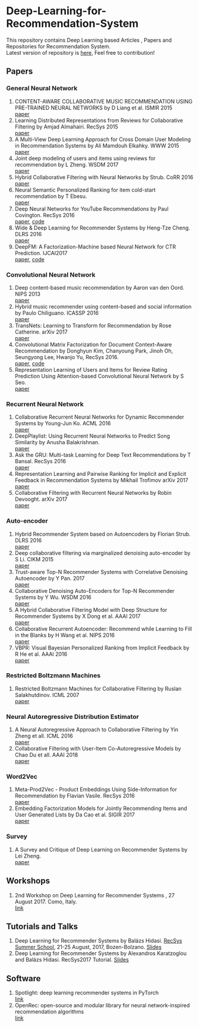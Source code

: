 # Deep-Learning-for-Recommendation-System
This repository contains Deep Learning based Articles , Papers and Repositories for Recommendation System. <br>
Latest version of repository is [here](https://github.com/dg4271/Deep-Learning-for-Recommendation-System), Feel free to contribution!
## Papers


### General Neural Network
1. CONTENT-AWARE COLLABORATIVE MUSIC RECOMMENDATION USING PRE-TRAINED NEURAL NETWORKS by D Liang et al. ISMIR 2015 <br>
[paper](http://ismir2015.uma.es/articles/290_Paper.pdf) <br> 
2. Learning Distributed Representations from Reviews for Collaborative Filtering by  	Amjad Almahairi. RecSys 2015 <br>
[paper](http://dl.acm.org/citation.cfm?id=2800192) <br>
3. A Multi-View Deep Learning Approach for Cross Domain User Modeling in Recommendation Systems by Ali Mamdouh Elkahky. WWW 2015 <br>
[paper](http://sonyis.me/paperpdf/frp1159-songA-www-2015.pdf) <br>
4. Joint deep modeling of users and items using reviews for recommendation by L Zheng. WSDM 2017 <br>
[paper](https://arxiv.org/pdf/1701.04783) <br>
5. Hybrid Collaborative Filtering with Neural Networks by Strub. CoRR 2016 <br>
[paper](https://pdfs.semanticscholar.org/fcbd/179590c30127cafbd00fd7087b47818406bc.pdf) <br> 
6. Neural Semantic Personalized Ranking for item cold-start recommendation by T Ebesu. <br>
[paper](http://www.cse.scu.edu/~yfang/NSPR.pdf) <br> 
7. Deep Neural Networks for YouTube Recommendations by Paul Covington. RecSys 2016 <br>
[paper](https://static.googleusercontent.com/media/research.google.com/en//pubs/archive/45530.pdf),
[code]() <br>
8. Wide & Deep Learning for Recommender Systems by Heng-Tze Cheng. DLRS 2016 <br>
[paper](https://arxiv.org/abs/1606.07792) <br>
9. DeepFM: A Factorization-Machine based Neural Network for CTR Prediction. IJCAI2017 <br>
[paper](https://arxiv.org/abs/1703.04247),
[code](https://github.com/Leavingseason/OpenLearning4DeepRecsys) <br>

### Convolutional Neural Network
1. Deep content-based music recommendation by Aaron van den Oord. NIPS 2013 <br>
[paper](https://papers.nips.cc/paper/5004-deep-content-based-music-recommendation.pdf) <br>
2. Hybrid music recommender using content-based and social information by Paulo Chiliguano. ICASSP 2016 <br>
[paper](http://ieeexplore.ieee.org/document/7472151) <br>
3. TransNets: Learning to Transform for Recommendation  by Rose Catherine. arXiv 2017 <br>
[paper](https://arxiv.org/abs/1704.02298) <br>
4. Convolutional Matrix Factorization for Document Context-Aware Recommendation by Donghyun Kim, Chanyoung Park, Jinoh Oh, Seungyong Lee, Hwanjo Yu, RecSys 2016. <br>
[paper](http://dm.postech.ac.kr/~cartopy/ConvMF/),
[code](https://github.com/cartopy/ConvMF) <br>
5. Representation Learning of Users and Items for Review Rating Prediction Using Attention-based Convolutional Neural Network by S Seo. <br>
[paper](http://mlrec.org/2017/papers/paper8.pdf) <br>


### Recurrent Neural Network
1. Collaborative Recurrent Neural Networks for Dynamic Recommender Systems by Young-Jun Ko. ACML 2016 <br>
[paper](http://proceedings.mlr.press/v63/ko101.pdf) <br>
2. DeepPlaylist: Using Recurrent Neural Networks to Predict Song Similarity by Anusha Balakrishnan. <br>
[paper](https://cs224d.stanford.edu/reports/BalakrishnanDixit.pdf) <br>
3. Ask the GRU: Multi-task Learning for Deep Text Recommendations by T Bansal. RecSys 2016 <br>
[paper](https://arxiv.org/pdf/1609.02116.pdf) <br>
4. Representation Learning and Pairwise Ranking for Implicit and Explicit Feedback in Recommendation Systems by Mikhail Trofimov arXiv 2017 <br>
[paper](https://arxiv.org/abs/1705.00105) <br>
5. Collaborative Filtering with Recurrent Neural Networks by Robin Devooght. arXiv 2017 <br>
[paper](https://arxiv.org/pdf/1608.07400.pdf) <br> 


### Auto-encoder
1. Hybrid Recommender System based on Autoencoders by Florian Strub. DLRS 2016 <br>
[paper](https://arxiv.org/pdf/1606.07659.pdf) <br>
2. Deep collaborative filtering via marginalized denoising auto-encoder by S Li. CIKM 2015 <br>
[paper](https://pdfs.semanticscholar.org/ff29/2f00055d8221c42d4831679db9d3872b6fbd.pdf) <br>
3. Trust-aware Top-N Recommender Systems with Correlative Denoising Autoencoder by Y Pan. 2017 <br>
[paper](https://arxiv.org/pdf/1703.01760) <br> 
4. Collaborative Denoising Auto-Encoders for Top-N Recommender Systems by Y Wu. WSDM 2016 <br>
[paper](http://alicezheng.org/papers/wsdm16-cdae.pdf) <br>
5. A Hybrid Collaborative Filtering Model with Deep Structure for Recommender Systems by X Dong et al. AAAI 2017 <br>
[paper](https://www.aaai.org/ocs/index.php/AAAI/AAAI17/paper/view/14676/13916) <br>
6. Collaborative Recurrent Autoencoder: Recommend while Learning to Fill in the Blanks by H Wang et al. NIPS 2016 <br>
[paper](http://papers.nips.cc/paper/6163-collaborative-recurrent-autoencoder-recommend-while-learning-to-fill-in-the-blanks.pdf) <br> 
7. VBPR: Visual Bayesian Personalized Ranking from Implicit Feedback by R He et al. AAAI 2016 <br>
[paper](http://www.aaai.org/ocs/index.php/AAAI/AAAI16/paper/download/11914/11576) <br>


### Restricted Boltzmann Machines
1. Restricted Boltzmann Machines for Collaborative Filtering by Ruslan Salakhutdinov. ICML 2007 <br>
[paper](http://www.machinelearning.org/proceedings/icml2007/papers/407.pdf) <br>


### Neural Autoregressive Distribution Estimator
1. A Neural Autoregressive Approach to Collaborative Filtering by Yin Zheng et all. ICML 2016 <br>
[paper](http://proceedings.mlr.press/v48/zheng16.pdf) <br>
2. Collaborative Filtering with User-Item Co-Autoregressive Models by Chao Du et all. AAAI 2018 <br>
[paper]() <br>


### Word2Vec
1. Meta-Prod2Vec - Product Embeddings Using Side-Information for Recommendation by Flavian Vasile. RecSys 2016 <br>
[paper](https://arxiv.org/pdf/1607.07326.pdf) <br>
2. Embedding Factorization Models for Jointly Recommending Items and User Generated Lists by Da Cao et al. SIGIR 2017 <br>
[paper](https://dl.acm.org/citation.cfm?id=3080779) <br>

### Survey
1. A Survey and Critique of Deep Learning on Recommender Systems by Lei Zheng. <br>
[paper](http://bdsc.lab.uic.edu/docs/survey-critique-deep.pdf) <br>

## Workshops 
1. 2nd Workshop on Deep Learning for Recommender Systems , 27 August 2017. Como, Italy. <br>
[link](http://dlrs-workshop.org) <br>

## Tutorials and Talks
1. Deep Learning for Recommender Systems by Balázs Hidasi. [RecSys Summer School](http://pro.unibz.it/projects/schoolrecsys17/program.html), 21-25 August, 2017, Bozen-Bolzano. [Slides](https://www.slideshare.net/balazshidasi/deep-learning-in-recommender-systems-recsys-summer-school-2017)
2. Deep Learning for Recommender Systems by Alexandros	Karatzoglou and Balázs	Hidasi. RecSys2017 Tutorial. [Slides](https://www.slideshare.net/kerveros99/deep-learning-for-recommender-systems-recsys2017-tutorial)

## Software
1. Spotlight: deep learning recommender systems in PyTorch <br>
[link](https://github.com/maciejkula/spotlight) <br>
2. OpenRec: open-source and modular library for neural network-inspired recommendation algorithms <br>
[link](https://github.com/ylongqi/openrec) <br>

 
